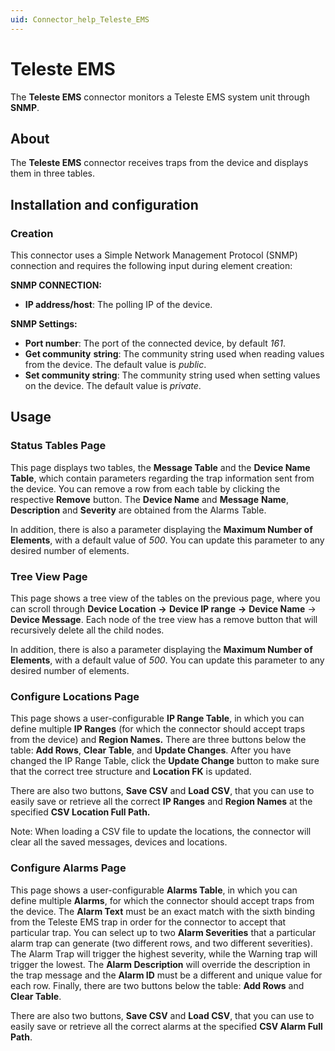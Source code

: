 ```yaml
---
uid: Connector_help_Teleste_EMS
---
```


# Teleste EMS

The **Teleste EMS** connector monitors a Teleste EMS system unit through **SNMP**.

## About

The **Teleste EMS** connector receives traps from the device and displays them in three tables.

## Installation and configuration

### Creation

This connector uses a Simple Network Management Protocol (SNMP) connection and requires the following input during element creation:

**SNMP CONNECTION:**

- **IP address/host**: The polling IP of the device.

**SNMP Settings:**

- **Port number**: The port of the connected device, by default *161*.
- **Get community** **string**: The community string used when reading values from the device. The default value is *public*.
- **Set community string**: The community string used when setting values on the device. The default value is *private*.

## Usage

### Status Tables Page

This page displays two tables, the **Message Table** and the **Device Name Table**, which contain parameters regarding the trap information sent from the device. You can remove a row from each table by clicking the respective **Remove** button. The **Device Name** and **Message** **Name**, **Description** and **Severity** are obtained from the Alarms Table.

In addition, there is also a parameter displaying the **Maximum Number of Elements**, with a default value of *500*. You can update this parameter to any desired number of elements.

### Tree View Page

This page shows a tree view of the tables on the previous page, where you can scroll through **Device Location** **-\>** **Device IP range** **-\>** **Device Name** -\> **Device Message**. Each node of the tree view has a remove button that will recursively delete all the child nodes.

In addition, there is also a parameter displaying the **Maximum Number of Elements**, with a default value of *500*. You can update this parameter to any desired number of elements.

### Configure Locations Page

This page shows a user-configurable **IP Range Table**, in which you can define multiple **IP Ranges** (for which the connector should accept traps from the device) and **Region Names.** There are three buttons below the table: **Add Rows**, **Clear Table**, and **Update Changes**. After you have changed the IP Range Table, click the **Update Change** button to make sure that the correct tree structure and **Location FK** is updated.

There are also two buttons, **Save CSV** and **Load CSV**, that you can use to easily save or retrieve all the correct **IP Ranges** and **Region Names** at the specified **CSV Location Full Path.**

Note: When loading a CSV file to update the locations, the connector will clear all the saved messages, devices and locations.

### Configure Alarms Page

This page shows a user-configurable **Alarms Table**, in which you can define multiple **Alarms**, for which the connector should accept traps from the device. The **Alarm Text** must be an exact match with the sixth binding from the Teleste EMS trap in order for the connector to accept that particular trap. You can select up to two **Alarm Severities** that a particular alarm trap can generate (two different rows, and two different severities). The Alarm Trap will trigger the highest severity, while the Warning trap will trigger the lowest. The **Alarm Description** will override the description in the trap message and the **Alarm ID** must be a different and unique value for each row. Finally, there are two buttons below the table: **Add Rows** and **Clear Table**.

There are also two buttons, **Save CSV** and **Load CSV**, that you can use to easily save or retrieve all the correct alarms at the specified **CSV Alarm Full Path**.

